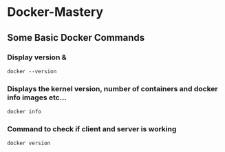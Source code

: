# Docker-Mastery


## Some Basic Docker Commands


### Display version & 
```
docker --version  

```

### Displays the kernel version, number of containers and docker info   images etc...
```
docker info  
```

### Command to check if client and server is working
```
docker version
```
